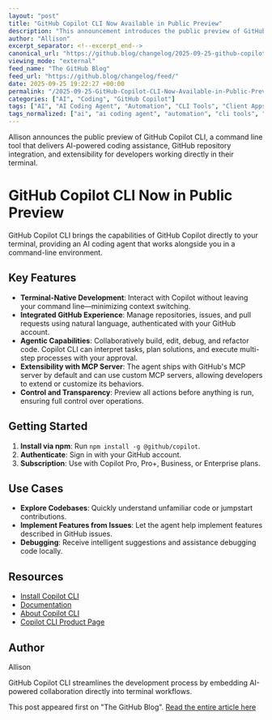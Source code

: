 ```yaml
---
layout: "post"
title: "GitHub Copilot CLI Now Available in Public Preview"
description: "This announcement introduces the public preview of GitHub Copilot CLI, an AI-powered terminal tool that allows developers to interact with GitHub Copilot directly from the command line. Features include agentic code assistance, deep GitHub integration for repository management, and extensibility via MCP servers. Developers can install the CLI via npm and use it with existing Copilot subscriptions, gaining an AI collaborator for local development, code exploration, feature implementation, and debugging in a terminal-native workflow."
author: "Allison"
excerpt_separator: <!--excerpt_end-->
canonical_url: "https://github.blog/changelog/2025-09-25-github-copilot-cli-is-now-in-public-preview"
viewing_mode: "external"
feed_name: "The GitHub Blog"
feed_url: "https://github.blog/changelog/feed/"
date: 2025-09-25 19:22:27 +00:00
permalink: "/2025-09-25-GitHub-Copilot-CLI-Now-Available-in-Public-Preview.html"
categories: ["AI", "Coding", "GitHub Copilot"]
tags: ["AI", "AI Coding Agent", "Automation", "CLI Tools", "Client Apps", "Code Assistance", "Coding", "Command Line Interface", "Copilot", "Debugging", "Developer Productivity", "GitHub", "GitHub Copilot", "GitHub Copilot CLI", "GitHub Integration", "MCP Server", "News", "npm", "Pro Plan", "Refactoring", "Terminal Development"]
tags_normalized: ["ai", "ai coding agent", "automation", "cli tools", "client apps", "code assistance", "coding", "command line interface", "copilot", "debugging", "developer productivity", "github", "github copilot", "github copilot cli", "github integration", "mcp server", "news", "npm", "pro plan", "refactoring", "terminal development"]
---
```


Allison announces the public preview of GitHub Copilot CLI, a command line tool that delivers AI-powered coding assistance, GitHub repository integration, and extensibility for developers working directly in their terminal.<!--excerpt_end-->

# GitHub Copilot CLI Now in Public Preview

GitHub Copilot CLI brings the capabilities of GitHub Copilot directly to your terminal, providing an AI coding agent that works alongside you in a command-line environment.

## Key Features

- **Terminal-Native Development**: Interact with Copilot without leaving your command line—minimizing context switching.
- **Integrated GitHub Experience**: Manage repositories, issues, and pull requests using natural language, authenticated with your GitHub account.
- **Agentic Capabilities**: Collaboratively build, edit, debug, and refactor code. Copilot CLI can interpret tasks, plan solutions, and execute multi-step processes with your approval.
- **Extensibility with MCP Server**: The agent ships with GitHub's MCP server by default and can use custom MCP servers, allowing developers to extend or customize its behaviors.
- **Control and Transparency**: Preview all actions before anything is run, ensuring full control over operations.

## Getting Started

1. **Install via npm**: Run `npm install -g @github/copilot`.
2. **Authenticate**: Sign in with your GitHub account.
3. **Subscription**: Use with Copilot Pro, Pro+, Business, or Enterprise plans.

## Use Cases

- **Explore Codebases**: Quickly understand unfamiliar code or jumpstart contributions.
- **Implement Features from Issues**: Let the agent help implement features described in GitHub issues.
- **Debugging**: Receive intelligent suggestions and assistance debugging code locally.

## Resources

- [Install Copilot CLI](https://github.com/github/copilot-cli?utm_source=changelog-source-cta&utm_campaign=agentic-copilot-cli-launch-2025)
- [Documentation](https://docs.github.com/copilot/how-tos/use-copilot-agents/use-copilot-cli)
- [About Copilot CLI](https://docs.github.com/copilot/concepts/agents/about-copilot-cli)
- [Copilot CLI Product Page](https://github.com/features/copilot/cli?utm_source=changelog-landing-page&utm_campaign=agentic-copilot-cli-launch-2025)

## Author

Allison

GitHub Copilot CLI streamlines the development process by embedding AI-powered collaboration directly into terminal workflows.

This post appeared first on "The GitHub Blog". [Read the entire article here](https://github.blog/changelog/2025-09-25-github-copilot-cli-is-now-in-public-preview)
